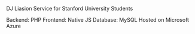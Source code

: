 DJ Liasion Service for Stanford University Students

Backend: PHP
Frontend: Native JS
Database: MySQL
Hosted on Microsoft Azure